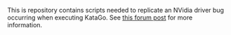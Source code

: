 This is repository contains scripts needed to replicate an NVidia driver bug occurring when executing KataGo. See [this forum post](https://forums.developer.nvidia.com/t/kernel-oops-null-pointer-dereference-when-closing-cuda-application-katago/211270/3) for more information.
